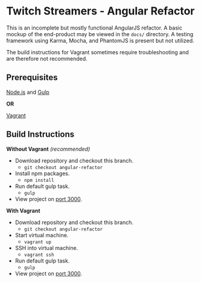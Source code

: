 # Twitch Streamers - Angular Refactor

This is an incomplete but mostly functional AngularJS refactor.  A basic mockup of the end-product may be viewed in the `docs/` directory.  A testing framework using Karma, Mocha, and PhantomJS is present but not utilized.

The build instructions for Vagrant sometimes require troubleshooting and are therefore not recommended.

## Prerequisites
[Node.js](https://nodejs.org/) and
[Gulp](http://gulpjs.com/)

**OR**

[Vagrant](https://www.vagrantup.com/)

## Build Instructions
**Without Vagrant** *(recommended)*
- Download repository and checkout this branch.
  - `git checkout angular-refactor`
- Install npm packages.
  - `npm install`
- Run default gulp task.
  - `gulp`
- View project on [port 3000](http://localhost:3000/).

**With Vagrant**
- Download repository and checkout this branch.
  - `git checkout angular-refactor`
- Start virtual machine.
  - `vagrant up`
- SSH into virtual machine.
  - `vagrant ssh`
- Run default gulp task.
  - `gulp`
- View project on [port 3000](http://localhost:3000/).
